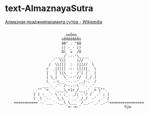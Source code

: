 text-AlmaznayaSutra
===================

[Алмазная праджняпарамита сутра - Wikipedia](http://ru.wikipedia.org/wiki/%D0%90%D0%BB%D0%BC%D0%B0%D0%B7%D0%BD%D0%B0%D1%8F_%D1%81%D1%83%D1%82%D1%80%D0%B0)

                                  _
                               _ooOoo_
                              o8888888o
                              88" . "88
                              (| -_- |)
                              O\  =  /O
                           ____/`---'\____
                         .'  \\|     |//  `.
                        /  \\|||  :  |||//  \
                       /  _||||| -:- |||||_  \
                       |   | \\\  -  /'| |   |
                       | \_|  `\`---'//  |_/ |
                       \  .-\__ `-. -'__/-.  /
                     ___`. .'  /--.--\  `. .'___
                  ."" '<  `.___\_<|>_/___.' _> \"".
                 | | :  `- \`. ;`. _/; .'/ /  .' ; |
                 \  \ `-.   \_\_`. _.'_/_/  -' _.' /
        ===========`-.`___`-.__\ \___  /__.-'_.'_.-'================
                                `=--=-'                    hjw
